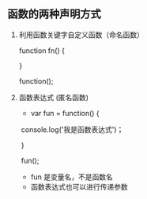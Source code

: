 ## 函数的两种声明方式

1. 利用函数关键字自定义函数（命名函数）   

   function fn() {

   }

   function();

2. 函数表达式   (匿名函数)

   - var fun = function() {

   ​	    console.log('我是函数表达式')；

   ​        }   

   ​       fun();

   - fun 是变量名，不是函数名
   - 函数表达式也可以进行传递参数

   